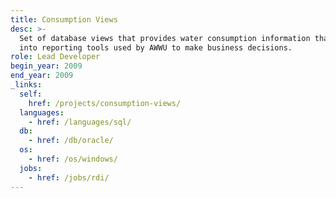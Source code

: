 ```yaml
---
title: Consumption Views
desc: >-
  Set of database views that provides water consumption information that feed
  into reporting tools used by AWWU to make business decisions.
role: Lead Developer
begin_year: 2009
end_year: 2009
_links:
  self:
    href: /projects/consumption-views/
  languages:
    - href: /languages/sql/
  db:
    - href: /db/oracle/
  os:
    - href: /os/windows/
  jobs:
    - href: /jobs/rdi/
---
```

